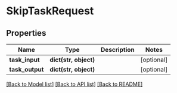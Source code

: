 # SkipTaskRequest

## Properties
Name | Type | Description | Notes
------------ | ------------- | ------------- | -------------
**task_input** | **dict(str, object)** |  | [optional] 
**task_output** | **dict(str, object)** |  | [optional] 

[[Back to Model list]](../README.md#documentation-for-models) [[Back to API list]](../README.md#documentation-for-api-endpoints) [[Back to README]](../README.md)

